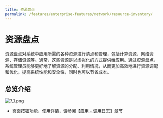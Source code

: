 ```yaml
---
title: 资源盘点
permalink: /features/enterprise-features/network/resource-inventory/
---
```


# 资源盘点

资源盘点对系统中应用所需的各种资源进行清点和管理，包括计算资源、网络资源、存储资源等。通常，这些资源是以虚拟化的方式提供给应用。通过资源盘点，系统管理员能够更好地了解资源的分配、利用情况，从而更加高效地进行资源调配和优化，提高系统性能和安全性，同时也可以节省成本。

## 总览介绍

![7_1.png](https://yunshan-guangzhou.oss-cn-beijing.aliyuncs.com/pub/pic/20230920650ac6b17b985.png)

- 页面按钮功能，使用详情，请参阅【[应用 - 调用日志](../application/call-log/)】章节
  